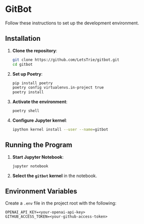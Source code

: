 
# GitBot

Follow these instructions to set up the development environment.

## Installation

1. **Clone the repository**:
   ```bash
   git clone https://github.com/LetsTrie/gitbot.git
   cd gitbot
   ```

2. **Set up Poetry**:
   ```bash
   pip install poetry
   poetry config virtualenvs.in-project true
   poetry install
   ```

3. **Activate the environment**:
   ```bash
   poetry shell
   ```

4. **Configure Jupyter kernel**:
   ```bash
   ipython kernel install --user --name=gitbot
   ```

## Running the Program

1. **Start Jupyter Notebook**:
   ```bash
   jupyter notebook
   ```

2. **Select the `gitbot` kernel** in the notebook.

## Environment Variables

Create a `.env` file in the project root with the following:

```
OPENAI_API_KEY=<your-openai-api-key>
GITHUB_ACCESS_TOKEN=<your-github-access-token>
```